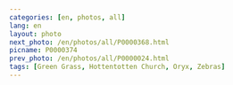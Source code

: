 ```yaml
---
categories: [en, photos, all]
lang: en
layout: photo
next_photo: /en/photos/all/P0000368.html
picname: P0000374
prev_photo: /en/photos/all/P0000024.html
tags: [Green Grass, Hottentotten Church, Oryx, Zebras]
---
```


